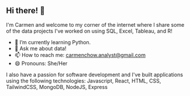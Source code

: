 ## Hi there! 👋

I'm Carmen and welcome to my corner of the internet where I share some of the data projects I've worked on using SQL, Excel, Tableau, and R!

- 🌱 I’m currently learning Python.
- 💬 Ask me about data!
- 📫 How to reach me: carmenchow.analyst@gmail.com
- 😄 Pronouns: She/Her


I also have a passion for software development and I've built applications using the following technologies: Javascript, React, HTML, CSS, TailwindCSS, MongoDB, NodeJS, Express




 
